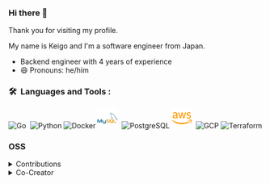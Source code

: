 ### Hi there 👋

Thank you for visiting my profile.

My name is Keigo and I'm a software engineer from Japan.

- Backend engineer with 4 years of experience
- 😄 Pronouns: he/him


### 🛠 &nbsp;Languages and Tools :

<p>
<img src="https://cdn.jsdelivr.net/gh/devicons/devicon/icons/go/go-original-wordmark.svg" title="Go" alt="Go" width="40" height="40"/>&nbsp;
<img src="https://cdn.jsdelivr.net/gh/devicons/devicon/icons/python/python-original-wordmark.svg" title="Python" alt="Python" width="40" height="40"/>
<img src="https://cdn.jsdelivr.net/gh/devicons/devicon/icons/docker/docker-original-wordmark.svg" title="Docker" alt="Docker" width="40" height="40"/>     
<img src="https://github.com/devicons/devicon/blob/master/icons/mysql/mysql-original-wordmark.svg" title="MySQL"  alt="MySQL" width="40" height="40"/>&nbsp;
<img src="https://cdn.jsdelivr.net/gh/devicons/devicon/icons/postgresql/postgresql-original-wordmark.svg" title="PostgreSQL"  alt="PostgreSQL" width="40" height="40"/>          
<img src="https://github.com/devicons/devicon/blob/master/icons/amazonwebservices/amazonwebservices-plain-wordmark.svg" title="AWS" alt="AWS" width="40" height="40"/>&nbsp;
<img src="https://cdn.jsdelivr.net/gh/devicons/devicon/icons/googlecloud/googlecloud-original.svg" title="GCP" alt="GCP" width="40" height="40"/>
<img src="https://cdn.jsdelivr.net/gh/devicons/devicon/icons/terraform/terraform-original-wordmark.svg" title="Terraform" alt="Terraform" width="40" height="40"/>

### OSS

<details>
<summary>Contributions</summary>

- [Refine the .circleci/config.yml by using dynamic config](https://github.com/redis/rueidis/pull/517)
- [Improve unit test coverage in command.go](https://github.com/redis/rueidis/pull/514)
- [DistributeLock API: standardize err msgs and add integration tests](https://github.com/dapr/dapr/pull/7631)
- [Retry Updating an aws_iot_topic_rule resource on temporary IAM exception](https://github.com/hashicorp/terraform-provider-aws/pull/36286)
- [Fix comment of ViewMixin class](https://github.com/yourlabs/django-autocomplete-light/pull/1231)
- [fix: full form of ecs](https://github.com/arminc/terraform-ecs/pull/50)

</details>

<details>
<summary>Co-Creator</summary>

Python library to transform pixel coordinates to latitude and longitude, and vice versa.
- https://github.com/sagri-tokyo/coords-transformer

</details>

